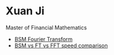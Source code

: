 # Xuan Ji 
Master of Financial Mathematics

- [BSM Fourier Transform](Fourier_Transform_Heston_BSM.ipynb)
- [BSM vs FT vs FFT speed comparison](Speed_Comparison.ipynb)
